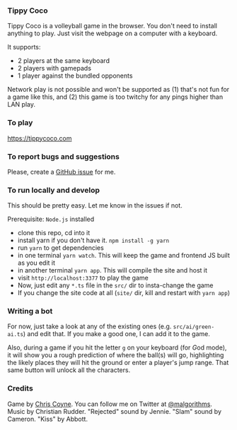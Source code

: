### Tippy Coco

Tippy Coco is a volleyball game in the browser. You don't need to install anything to play. Just visit the webpage on a computer with a keyboard.

It supports:

- 2 players at the same keyboard
- 2 players with gamepads
- 1 player against the bundled opponents

Network play is not possible and won't be supported as (1) that's not fun for a game like this, and (2) this game is too twitchy for any pings higher than LAN play.

### To play

https://tippycoco.com

### To report bugs and suggestions

Please, create a [GitHub issue](/malgorithms/tippycoco/issues) for me.

### To run locally and develop

This should be pretty easy. Let me know in the issues if not.

Prerequisite: `Node.js` installed

- clone this repo, cd into it
- install yarn if you don't have it. `npm install -g yarn`
- run `yarn` to get dependencies
- in one terminal `yarn watch`. This will keep the game and frontend JS built as you edit it
- in another terminal `yarn app`. This will compile the site and host it
- visit `http://localhost:3377` to play the game
- Now, just edit any `*.ts` file in the `src/` dir to insta-change the game
- If you change the site code at all (`site/` dir, kill and restart with `yarn app`)

### Writing a bot

For now, just take a look at any of the existing ones (e.g. `src/ai/green-ai.ts`) and edit that. If you make a good one, I can add it to the game.

Also, during a game if you hit the letter `g` on your keyboard (for *G*od mode), it will show you a rough prediction of where the ball(s) will go, highlighting the likely places they will hit the ground or enter a player's jump range. That same button will unlock all the characters.

### Credits

Game by [Chris Coyne](https://chriscoyne.com). You can follow me on Twitter at [@malgorithms](https://twitter.com/malgorithms). Music by Christian Rudder. "Rejected" sound by Jennie. "Slam" sound by Cameron. "Kiss" by Abbott.
